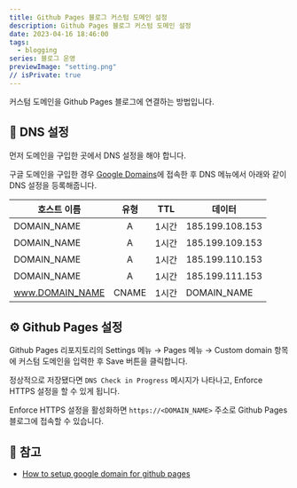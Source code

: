 ```yaml
---
title: Github Pages 블로그 커스텀 도메인 설정
description: Github Pages 블로그 커스텀 도메인 설정
date: 2023-04-16 18:46:00
tags:
  - blogging
series: 블로그 운영
previewImage: "setting.png"
// isPrivate: true
---
```


커스텀 도메인을 Github Pages 블로그에 연결하는 방법입니다.

## 🔧 DNS 설정

먼저 도메인을 구입한 곳에서 DNS 설정을 해야 합니다.

구글 도메인을 구입한 경우 [Google Domains](https://domains.google.com)에 접속한 후 DNS 메뉴에서 아래와 같이 DNS 설정을 등록해줍니다.

| 호스트 이름        |  유형  |  TTL  | 데이터          |
| --------------- | :---: | :---: | --------------- |
| DOMAIN_NAME     |   A   | 1시간 | 185.199.108.153 |
| DOMAIN_NAME     |   A   | 1시간 | 185.199.109.153 |
| DOMAIN_NAME     |   A   | 1시간 | 185.199.110.153 |
| DOMAIN_NAME     |   A   | 1시간 | 185.199.111.153 |
| www.DOMAIN_NAME | CNAME | 1시간 | DOMAIN_NAME     |


## ⚙️ Github Pages 설정

Github Pages 리포지토리의 Settings 메뉴 → Pages 메뉴 → Custom domain 항목에 커스텀 도메인을 입력한 후 Save 버튼을 클릭합니다.

정상적으로 저장됐다면 `DNS Check in Progress` 메시지가 나타나고, Enforce HTTPS 설정을 할 수 있게 됩니다.

Enforce HTTPS 설정을 활성화하면 `https://<DOMAIN_NAME>` 주소로 Github Pages 블로그에 접속할 수 있습니다.


## 🧐 참고

* [How to setup google domain for github pages](https://dev.to/trentyang/how-to-setup-google-domain-for-github-pages-1p58)